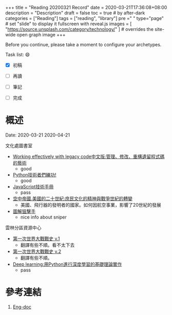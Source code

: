 +++
title = "Reading 20200321 Record"
date = 2020-03-21T17:36:08+08:00
description = "Description"
draft = false
toc = true  # by after-dark
categories = ["Reading"]
tags = ["reading", "library"]
pre ="<i class='fa fa-file'></i> "
type="page" # set "slide" to display it fullscreen with reveal.js
images = [
  "https://source.unsplash.com/category/technology/"
] # overrides the site-wide open graph image
+++

Before you continue, please take a moment to configure your archetypes.


<!--more-->

Task list: :smile:

- [x] 初稿
- [ ] 再讀
- [ ] 筆記
- [ ] 完成


# 概述


Date: 2020-03-21	2020-04-21

文化處圖書室

* [Working effectively with legacy code中文版:管理、修改、重構遺留程式碼的藝術 ](http://library.ylccb.gov.tw/bookDetail.do?id=588142 )
    * good 
* [Python技術者們練功! ](http://library.ylccb.gov.tw/bookDetail.do?id=588430 )
    * good
* [JavaScript技術手冊 ](http://library.ylccb.gov.tw/bookDetail.do?id=588227 )
    * pass
* [空中帝國.美國的二十世紀:庶民文化的精神與戰爭世紀的轉變 ](http://library.ylccb.gov.tw/bookDetail.do?id=588533 )
    * 美國、飛行器的發明者的國家。如何因航空事業，影響了20世紀的發展
* [圖解狙擊手 ](http://library.ylccb.gov.tw/bookDetail.do?id=556912 )
    * nice info about sniper 

雲林分區資源中心

* [第一次世界大戰戰史 v.1](http://library.ylccb.gov.tw/bookDetail.do?id=428990 )
    * 翻譯有些不順。看不太下去
* [第一次世界大戰戰史 v.2](http://library.ylccb.gov.tw/bookDetail.do?id=428990 )
    * 翻譯有些不順。 
* [Deep learning:用Python進行深度學習的基礎理論實作 ](http://library.ylccb.gov.tw/bookDetail.do?id=556912 )
    * pass
# 參考連結

1. [Eng-doc](http://daringfireball.net/projects/markdown/syntax)


[google]: https://www.google.com "Search Engine"

